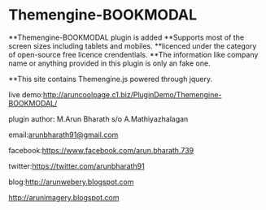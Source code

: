 # Themengine-BOOKMODAL

**Themengine-BOOKMODAL plugin is added **Supports most of the screen sizes including tablets and mobiles. **licenced under the category of open-source free licence crendentials. **The information like company name or anything provided in this plugin is only an fake one.

**This site contains Themengine.js powered through jquery.

live demo:http://aruncoolpage.c1.biz/PluginDemo/Themengine-BOOKMODAL/

plugin author: M.Arun Bharath s/o A.Mathiyazhalagan

email:arunbharath91@gmail.com

facebook:https://www.facebook.com/arun.bharath.739

twitter:https://twitter.com/arunbharath91

blog:http://arunwebery.blogspot.com

http://arunimagery.blogspot.com
